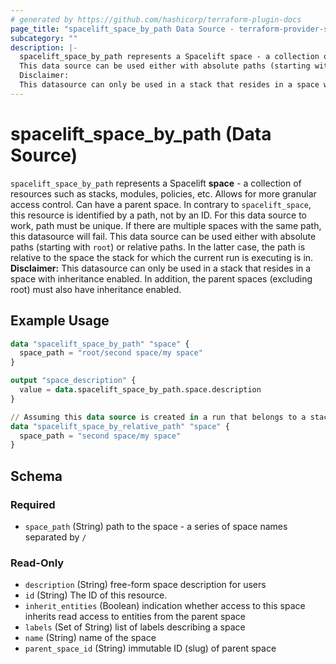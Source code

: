 ```yaml
---
# generated by https://github.com/hashicorp/terraform-plugin-docs
page_title: "spacelift_space_by_path Data Source - terraform-provider-spacelift"
subcategory: ""
description: |-
  spacelift_space_by_path represents a Spacelift space - a collection of resources such as stacks, modules, policies, etc. Allows for more granular access control. Can have a parent space. In contrary to spacelift_space, this resource is identified by a path, not by an ID. For this data source to work, path must be unique. If there are multiple spaces with the same path, this datasource will fail.
  This data source can be used either with absolute paths (starting with root) or relative paths. When using a relative path, the path is relative to the current run's space.
  Disclaimer:
  This datasource can only be used in a stack that resides in a space with inheritance enabled. In addition, the parent spaces (excluding root) must also have inheritance enabled.
---
```


# spacelift_space_by_path (Data Source)

`spacelift_space_by_path` represents a Spacelift **space** - a collection of resources such as stacks, modules, policies, etc. Allows for more granular access control. Can have a parent space. In contrary to `spacelift_space`, this resource is identified by a path, not by an ID. For this data source to work, path must be unique. If there are multiple spaces with the same path, this datasource will fail. 
This data source can be used either with absolute paths (starting with `root`) or relative paths. In the latter case, the path is relative to the space the stack for which the current run is executing is in. 
**Disclaimer:** 
This datasource can only be used in a stack that resides in a space with inheritance enabled. In addition, the parent spaces (excluding root) must also have inheritance enabled.

## Example Usage

```terraform
data "spacelift_space_by_path" "space" {
  space_path = "root/second space/my space"
}

output "space_description" {
  value = data.spacelift_space_by_path.space.description
}

// Assuming this data source is created in a run that belongs to a stack in a space located at following path - "root", then the following data source shall be equal to the one above.
data "spacelift_space_by_relative_path" "space" {
  space_path = "second space/my space"
}
```

<!-- schema generated by tfplugindocs -->
## Schema

### Required

- `space_path` (String) path to the space - a series of space names separated by `/`

### Read-Only

- `description` (String) free-form space description for users
- `id` (String) The ID of this resource.
- `inherit_entities` (Boolean) indication whether access to this space inherits read access to entities from the parent space
- `labels` (Set of String) list of labels describing a space
- `name` (String) name of the space
- `parent_space_id` (String) immutable ID (slug) of parent space
